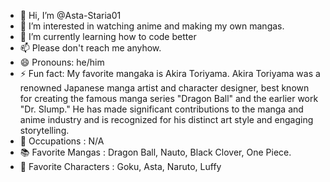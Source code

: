 - 👋 Hi, I’m @Asta-Staria01
- 👀 I’m interested in watching anime and making my own mangas.
- 🌱 I’m currently learning how to code better
- 📫 Please don't reach me anyhow.
- 😄 Pronouns: he/him
- ⚡ Fun fact: My favorite mangaka is Akira Toriyama. Akira Toriyama was a renowned Japanese manga artist and character designer, best known for creating the famous manga series "Dragon Ball" and the earlier work "Dr. Slump." He has made significant contributions to the manga and anime industry and is recognized for his distinct art style and engaging storytelling.
- 👔 Occupations : N/A
- 📚 Favorite Mangas : Dragon Ball, Nauto, Black Clover, One Piece.
- 🦴 Favorite Characters : Goku, Asta, Naruto, Luffy
